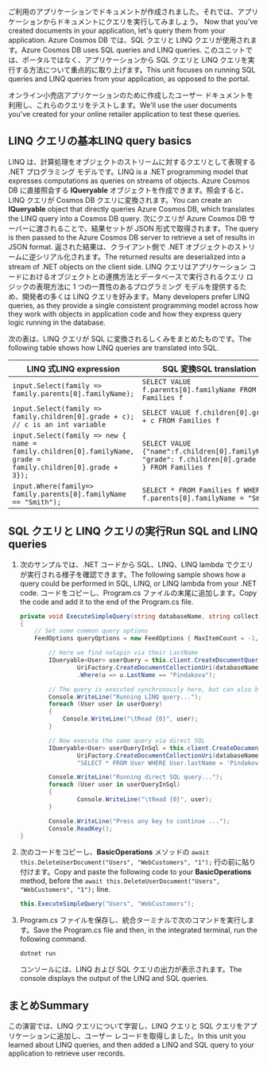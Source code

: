<span data-ttu-id="db7e9-101"><!--TODO: Explain how to do ExecuteNext (pages closer to SDK imp) vs ToList (continuation token)--> ご利用のアプリケーションでドキュメントが作成されました。それでは、アプリケーションからドキュメントにクエリを実行してみましょう。</span><span class="sxs-lookup"><span data-stu-id="db7e9-101"><!--TODO: Explain how to do ExecuteNext (pages closer to SDK imp) vs ToList (continuation token)--> Now that you've created documents in your application, let's query them from your application.</span></span> <span data-ttu-id="db7e9-102">Azure Cosmos DB では、SQL クエリと LINQ クエリが使用されます。</span><span class="sxs-lookup"><span data-stu-id="db7e9-102">Azure Cosmos DB uses SQL queries and LINQ queries.</span></span> <span data-ttu-id="db7e9-103">このユニットでは、ポータルではなく、アプリケーションから SQL クエリと LINQ クエリを実行する方法について重点的に取り上げます。</span><span class="sxs-lookup"><span data-stu-id="db7e9-103">This unit focuses on running SQL queries and LINQ queries from your application, as opposed to the portal.</span></span>

<span data-ttu-id="db7e9-104">オンライン小売店アプリケーションのために作成したユーザー ドキュメントを利用し、これらのクエリをテストします。</span><span class="sxs-lookup"><span data-stu-id="db7e9-104">We'll use the user documents you've created for your online retailer application to test these queries.</span></span>

## <a name="linq-query-basics"></a><span data-ttu-id="db7e9-105">LINQ クエリの基本</span><span class="sxs-lookup"><span data-stu-id="db7e9-105">LINQ query basics</span></span>

<span data-ttu-id="db7e9-106">LINQ は、計算処理をオブジェクトのストリームに対するクエリとして表現する .NET プログラミング モデルです。</span><span class="sxs-lookup"><span data-stu-id="db7e9-106">LINQ is a .NET programming model that expresses computations as queries on streams of objects.</span></span> <span data-ttu-id="db7e9-107">Azure Cosmos DB に直接照会する **IQueryable** オブジェクトを作成できます。照会すると、LINQ クエリが Cosmos DB クエリに変換されます。</span><span class="sxs-lookup"><span data-stu-id="db7e9-107">You can create an **IQueryable** object that directly queries Azure Cosmos DB, which translates the LINQ query into a Cosmos DB query.</span></span> <span data-ttu-id="db7e9-108">次にクエリが Azure Cosmos DB サーバーに渡されることで、結果セットが JSON 形式で取得されます。</span><span class="sxs-lookup"><span data-stu-id="db7e9-108">The query is then passed to the Azure Cosmos DB server to retrieve a set of results in JSON format.</span></span> <span data-ttu-id="db7e9-109">返された結果は、クライアント側で .NET オブジェクトのストリームに逆シリアル化されます。</span><span class="sxs-lookup"><span data-stu-id="db7e9-109">The returned results are deserialized into a stream of .NET objects on the client side.</span></span> <span data-ttu-id="db7e9-110">LINQ クエリはアプリケーション コードにおけるオブジェクトとの連携方法とデータベースで実行されるクエリ ロジックの表現方法に 1 つの一貫性のあるプログラミング モデルを提供するため、開発者の多くは LINQ クエリを好みます。</span><span class="sxs-lookup"><span data-stu-id="db7e9-110">Many developers prefer LINQ queries, as they provide a single consistent programming model across how they work with objects in application code and how they express query logic running in the database.</span></span>

<span data-ttu-id="db7e9-111">次の表は、LINQ クエリが SQL に変換されるしくみをまとめたものです。</span><span class="sxs-lookup"><span data-stu-id="db7e9-111">The following table shows how LINQ queries are translated into SQL.</span></span>

| <span data-ttu-id="db7e9-112">LINQ 式</span><span class="sxs-lookup"><span data-stu-id="db7e9-112">LINQ expression</span></span> | <span data-ttu-id="db7e9-113">SQL 変換</span><span class="sxs-lookup"><span data-stu-id="db7e9-113">SQL translation</span></span> |
|---|---|
| `input.Select(family => family.parents[0].familyName);`| `SELECT VALUE f.parents[0].familyName FROM Families f` |
|`input.Select(family => family.children[0].grade + c); // c is an int variable` | `SELECT VALUE f.children[0].grade + c FROM Families f` |
|`input.Select(family => new { name = family.children[0].familyName, grade = family.children[0].grade + 3});`| `SELECT VALUE {"name":f.children[0].familyName, "grade": f.children[0].grade + 3 } FROM Families f`|
|`input.Where(family=> family.parents[0].familyName == "Smith");`|`SELECT * FROM Families f WHERE f.parents[0].familyName = "Smith"`|

## <a name="run-sql-and-linq-queries"></a><span data-ttu-id="db7e9-114">SQL クエリと LINQ クエリの実行</span><span class="sxs-lookup"><span data-stu-id="db7e9-114">Run SQL and LINQ queries</span></span>

1. <span data-ttu-id="db7e9-115">次のサンプルでは、.NET コードから SQL、LINQ、LINQ lambda でクエリが実行される様子を確認できます。</span><span class="sxs-lookup"><span data-stu-id="db7e9-115">The following sample shows how a query could be performed in SQL, LINQ, or LINQ lambda from your .NET code.</span></span> <span data-ttu-id="db7e9-116">コードをコピーし、Program.cs ファイルの末尾に追加します。</span><span class="sxs-lookup"><span data-stu-id="db7e9-116">Copy the code and add it to the end of the Program.cs file.</span></span>

    ```csharp
    private void ExecuteSimpleQuery(string databaseName, string collectionName)
    {
        // Set some common query options
        FeedOptions queryOptions = new FeedOptions { MaxItemCount = -1, EnableCrossPartitionQuery = true };
    
            // Here we find nelapin via their LastName
            IQueryable<User> userQuery = this.client.CreateDocumentQuery<User>(
                    UriFactory.CreateDocumentCollectionUri(databaseName, collectionName), queryOptions)
                    .Where(u => u.LastName == "Pindakova");
    
            // The query is executed synchronously here, but can also be executed asynchronously via the IDocumentQuery<T> interface
            Console.WriteLine("Running LINQ query...");
            foreach (User user in userQuery)
            {
                Console.WriteLine("\tRead {0}", user);
            }
    
            // Now execute the same query via direct SQL
            IQueryable<User> userQueryInSql = this.client.CreateDocumentQuery<User>(
                    UriFactory.CreateDocumentCollectionUri(databaseName, collectionName), 
                    "SELECT * FROM User WHERE User.lastName = 'Pindakova'", queryOptions );
    
            Console.WriteLine("Running direct SQL query...");
            foreach (User user in userQueryInSql)
            {
                    Console.WriteLine("\tRead {0}", user);
            }
    
            Console.WriteLine("Press any key to continue ...");
            Console.ReadKey();
    }
    ```

1. <span data-ttu-id="db7e9-117">次のコードをコピーし、**BasicOperations** メソッドの `await this.DeleteUserDocument("Users", "WebCustomers", "1");` 行の前に貼り付けます。</span><span class="sxs-lookup"><span data-stu-id="db7e9-117">Copy and paste the following code to your **BasicOperations** method, before the `await this.DeleteUserDocument("Users", "WebCustomers", "1");` line.</span></span>

    ```csharp
    this.ExecuteSimpleQuery("Users", "WebCustomers");
    ```

1. <span data-ttu-id="db7e9-118">Program.cs ファイルを保存し、統合ターミナルで次のコマンドを実行します。</span><span class="sxs-lookup"><span data-stu-id="db7e9-118">Save the Program.cs file and then, in the integrated terminal, run the following command.</span></span>
    
    ```
    dotnet run
    ```

    <span data-ttu-id="db7e9-119">コンソールには、LINQ および SQL クエリの出力が表示されます。</span><span class="sxs-lookup"><span data-stu-id="db7e9-119">The console displays the output of the LINQ and SQL queries.</span></span>

## <a name="summary"></a><span data-ttu-id="db7e9-120">まとめ</span><span class="sxs-lookup"><span data-stu-id="db7e9-120">Summary</span></span>

<span data-ttu-id="db7e9-121">この演習では、LINQ クエリについて学習し、LINQ クエリと SQL クエリをアプリケーションに追加し、ユーザー レコードを取得しました。</span><span class="sxs-lookup"><span data-stu-id="db7e9-121">In this unit you learned about LINQ queries, and then added a LINQ and SQL query to your application to retrieve user records.</span></span>